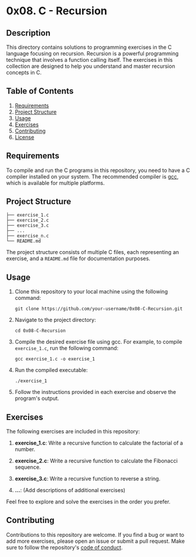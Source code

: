

# 0x08. C - Recursion

## Description
This directory contains solutions to programming exercises in the C language focusing on recursion. Recursion is a powerful programming technique that involves a function calling itself. The exercises in this collection are designed to help you understand and master recursion concepts in C.

## Table of Contents
1. [Requirements](#requirements)
2. [Project Structure](#project-structure)
3. [Usage](#usage)
4. [Exercises](#exercises)
5. [Contributing](#contributing)
6. [License](#license)

## Requirements
To compile and run the C programs in this repository, you need to have a C compiler installed on your system. The recommended compiler is [gcc](https://gcc.gnu.org/), which is available for multiple platforms.

## Project Structure
```
├── exercise_1.c
├── exercise_2.c
├── exercise_3.c
├── ...
├── exercise_n.c
└── README.md
```
The project structure consists of multiple C files, each representing an exercise, and a `README.md` file for documentation purposes.

## Usage
1. Clone this repository to your local machine using the following command:
   ```
   git clone https://github.com/your-username/0x08-C-Recursion.git
   ```

2. Navigate to the project directory:
   ```
   cd 0x08-C-Recursion
   ```

3. Compile the desired exercise file using gcc. For example, to compile `exercise_1.c`, run the following command:
   ```
   gcc exercise_1.c -o exercise_1
   ```

4. Run the compiled executable:
   ```
   ./exercise_1
   ```

5. Follow the instructions provided in each exercise and observe the program's output.

## Exercises
The following exercises are included in this repository:

1. **exercise_1.c**: Write a recursive function to calculate the factorial of a number.

2. **exercise_2.c**: Write a recursive function to calculate the Fibonacci sequence.

3. **exercise_3.c**: Write a recursive function to reverse a string.

4. **...**: (Add descriptions of additional exercises)

Feel free to explore and solve the exercises in the order you prefer.

## Contributing
Contributions to this repository are welcome. If you find a bug or want to add more exercises, please open an issue or submit a pull request. Make sure to follow the repository's [code of conduct](CODE_OF_CONDUCT.md).
